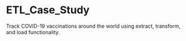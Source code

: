 # ETL_Case_Study
Track COVID-19 vaccinations around the world using extract, transform, and load functionality.
